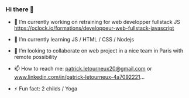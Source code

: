 ### Hi there 👋

<!--
**patrickletourneux/patrickletourneux** is a ✨ _special_ ✨ repository because its `README.md` (this file) appears on your GitHub profile.
- 🤔 I’m looking for help with ...
- 💬 Ask me about ...
- 😄 Pronouns: ...
Here are some ideas to get you started:
-->
- 🔭 I’m currently working on retraining for web developper fullstack JS  
      https://oclock.io/formations/developpeur-web-fullstack-javascript
- 🌱 I’m currently learning JS / HTML / CSS / Nodejs
- 👯 I’m looking to collaborate on web project in a nice team in Paris with remote possibility

- 📫 How to reach me: patrick.letourneux20@gmail.com  or www.linkedin.com/in/patrick-letourneux-4a7092221...

- ⚡ Fun fact: 2 childs / Yoga 

